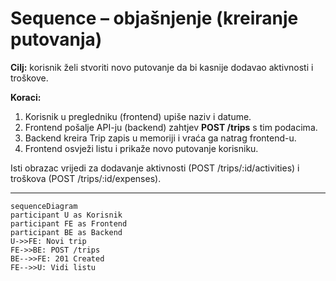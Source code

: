 # Sequence – objašnjenje (kreiranje putovanja)

**Cilj:** korisnik želi stvoriti novo putovanje da bi kasnije dodavao aktivnosti i troškove.

**Koraci:**
1) Korisnik u pregledniku (frontend) upiše naziv i datume.
2) Frontend pošalje API-ju (backend) zahtjev **POST /trips** s tim podacima.
3) Backend kreira Trip zapis u memoriji i vraća ga natrag frontend-u.
4) Frontend osvježi listu i prikaže novo putovanje korisniku.

Isti obrazac vrijedi za dodavanje aktivnosti (POST /trips/:id/activities) i troškova (POST /trips/:id/expenses).

---

```mermaid
sequenceDiagram
participant U as Korisnik
participant FE as Frontend
participant BE as Backend
U->>FE: Novi trip
FE->>BE: POST /trips
BE-->>FE: 201 Created
FE-->>U: Vidi listu
```
